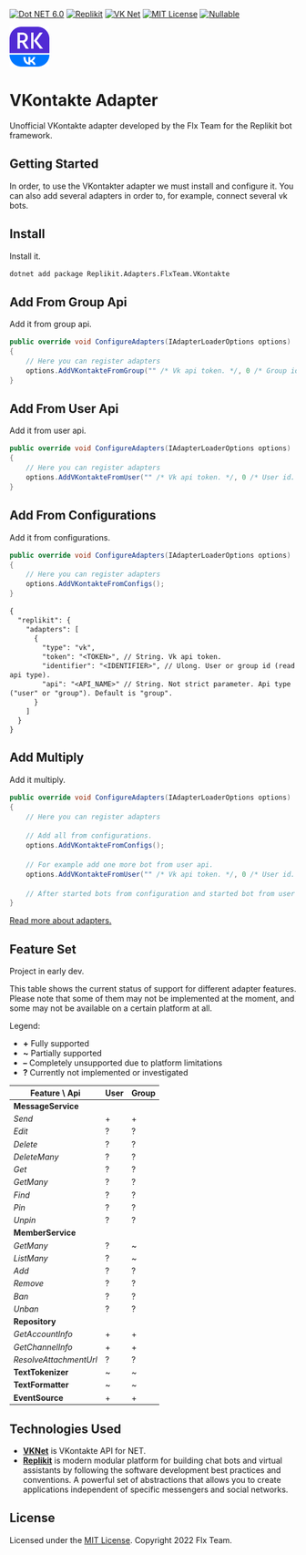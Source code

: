 [![Dot NET 6.0](https://img.shields.io/static/v1?label=DOTNET&message=6.0&color=%23512bd4&style=for-the-badge)](https://dotnet.microsoft.com)
[![Replikit](https://img.shields.io/static/v1?label=Replikit&message=0.3.2&color=%23512bd4&style=for-the-badge)](https://github.com/Replikit/Replikit.git)
[![VK Net](https://img.shields.io/static/v1?label=VKNet&message=1.68.0&color=%23512bd4&style=for-the-badge)](https://github.com/vknet/vk.git)
[![MIT License](https://img.shields.io/static/v1?label=&message=MIT&color=%23512bd4&style=for-the-badge)](License.md)
[![Nullable](https://img.shields.io/static/v1?label=&message=Nullable&color=%23512bd4&style=for-the-badge)](https://www.dotnetcurry.com/csharp/nullable-reference-types-csharp)

<a href="https://www.nuget.org/packages/Replikit.Adapters.FlxTeam.VKontakte">
  <img src="Assets/PackageIcon128.png" alt="NuGet" width="70" />
</a>
  
# VKontakte Adapter

Unofficial VKontakte adapter developed by the Flx Team for the Replikit bot framework.

## Getting Started

In order, to use the VKontakter adapter we must install and configure it.
You can also add several adapters in order to, for example, connect several vk bots.

## Install

Install it.

```bash
dotnet add package Replikit.Adapters.FlxTeam.VKontakte
```

## Add From Group Api

Add it from group api.

```csharp
public override void ConfigureAdapters(IAdapterLoaderOptions options)
{
    // Here you can register adapters
    options.AddVKontakteFromGroup("" /* Vk api token. */, 0 /* Group id. */);
}
```

## Add From User Api

Add it from user api.

```csharp
public override void ConfigureAdapters(IAdapterLoaderOptions options)
{
    // Here you can register adapters
    options.AddVKontakteFromUser("" /* Vk api token. */, 0 /* User id. */);
}
```

## Add From Configurations

Add it from configurations.

```csharp
public override void ConfigureAdapters(IAdapterLoaderOptions options)
{
    // Here you can register adapters
    options.AddVKontakteFromConfigs();
}
```

```jsonc
{
  "replikit": {
    "adapters": [
      {
        "type": "vk",
        "token": "<TOKEN>", // String. Vk api token.
        "identifier": "<IDENTIFIER>", // Ulong. User or group id (read api type).
        "api": "<API_NAME>" // String. Not strict parameter. Api type ("user" or "group"). Default is "group".
      }
    ]
  }
}
```

## Add Multiply

Add it multiply.

```csharp
public override void ConfigureAdapters(IAdapterLoaderOptions options)
{
    // Here you can register adapters
    
    // Add all from configurations.
    options.AddVKontakteFromConfigs();
    
    // For example add one more bot from user api.
    options.AddVKontakteFromUser("" /* Vk api token. */, 0 /* User id. */);
    
    // After started bots from configuration and started bot from user api.
}
```

[Read more about adapters.](https://github.com/Replikit/Replikit/blob/master/docs/getting-started.md)

## Feature Set

Project in early dev.

This table shows the current status of support for different adapter features.
Please note that some of them may not be implemented at the moment, and some may not
be available on a certain platform at all.

Legend:

- **\+** Fully supported
- **~** Partially supported
- **–** Completely unsupported due to platform limitations
- **?** Currently not implemented or investigated

| Feature \ Api          | User | Group |
|------------------------|------|-------|
| **MessageService**     |      |       |
| _Send_                 | +    | +     |
| _Edit_                 | ?    | ?     |
| _Delete_               | ?    | ?     |
| _DeleteMany_           | ?    | ?     |
| _Get_                  | ?    | ?     |
| _GetMany_              | ?    | ?     |
| _Find_                 | ?    | ?     |
| _Pin_                  | ?    | ?     |
| _Unpin_                | ?    | ?     |
| **MemberService**      |      |       |
| _GetMany_              | ?    | ~     |
| _ListMany_             | ?    | ~     |
| _Add_                  | ?    | ?     |
| _Remove_               | ?    | ?     |
| _Ban_                  | ?    | ?     |
| _Unban_                | ?    | ?     |
| **Repository**         |      |       |
| _GetAccountInfo_       | +    | +     |
| _GetChannelInfo_       | +    | +     |
| _ResolveAttachmentUrl_ | ?    | ?     |
| **TextTokenizer**      | ~    | ~     |
| **TextFormatter**      | ~    | ~     |
| **EventSource**        | +    | +     |

## Technologies Used

- **[VKNet](https://github.com/vknet/vk.git)** is VKontakte API for NET.
- **[Replikit](https://github.com/Replikit/Replikit.git)** is modern modular platform for building chat bots and virtual assistants
by following the software development best practices and conventions.
A powerful set of abstractions that allows you to create applications 
independent of specific messengers and social networks.

## License

Licensed under the [MIT License](License.md). Copyright 2022 Flx Team.
